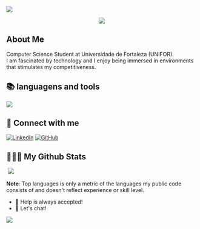 
<img src="https://capsule-render.vercel.app/api?type=waving&height=90&color=0:93FB9D,100:09C7FB">

<p align="center">
  <a href="https://git.io/typing-svg">
    <img src="https://readme-typing-svg.demolab.com?font=JettBrains+Mono&duration=5100&pause=1000&color=F7F7F6&center=true&vCenter=true&width=435&lines=Hey+there!+I'm+Kaio+Mendes+%F0%9F%A4%99%F0%9F%8F%BD" />
  </a>
</p>

## About Me
 <p>Computer Science Student at Universidade de Fortaleza (UNIFOR). <br> I am fascinated by technology and I enjoy being immersed in environments that stimulates my competitiveness.</p>

## 📚 languagens and tools

<p align="left">
  <a href="https://skillicons.dev">
    <img src="https://skillicons.dev/icons?i=py,java,ts,react,js,nodejs,html,css&theme=dark" />
  </a>
</p>

## 📎 Connect with me
[![LinkedIn](https://img.shields.io/badge/LinkedIn-0077B5?style=for-the-badge&logo=linkedin&logoColor=white)](https://www.linkedin.com/in/kaiomendesbr/?locale=en_US)
[![GitHub](https://img.shields.io/badge/GitHub-100000?style=for-the-badge&logo=github&logoColor=white)](https://github.com/kaiomendes15)

## 👨🏽‍💻 My Github Stats

<p align="left">
  <a href="https://git.io/streak-stats" style="display:flex;flex-direction:row;flex-wrap:wrap;justify-content:start;align-items:start">
    <a href="https://git.io/streak-stats"><img src="https://streak-stats.demolab.com?user=kaiomendes15&theme=gotham&hide_border=true&exclude_days=Sun" alt="" /></a>
    <img style="align-self:center;" src="https://github-readme-stats.vercel.app/api/top-langs/?username=kaiomendes15&theme=gotham&hide_border=true&include_all_commits=true&count_private=true&layout=compact&border_radius=30" style="margin-bottom:1%"/>
  </a>
</p>

**Note**: Top languages is only a metric of the languages my public code consists of and doesn't reflect experience or skill level.



- 🤝 Help is always accepted!
- 💬 Let's chat!

<img src="https://capsule-render.vercel.app/api?type=waving&height=90&color=0:93FB9D,100:09C7FB&reversal=true&descAlignY=0&descAlign=100&section=footer">





